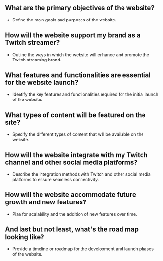 ## What are the primary objectives of the website?
- Define the main goals and purposes of the website.

## How will the website support my brand as a Twitch streamer?
- Outline the ways in which the website will enhance and promote the Twitch streaming brand.

## What features and functionalities are essential for the website launch?
- Identify the key features and functionalities required for the initial launch of the website.

## What types of content will be featured on the site?
- Specify the different types of content that will be available on the website.

## How will the website integrate with my Twitch channel and other social media platforms?
- Describe the integration methods with Twitch and other social media platforms to ensure seamless connectivity.

## How will the website accommodate future growth and new features?
- Plan for scalability and the addition of new features over time.

## And last but not least, what's the road map looking like?
- Provide a timeline or roadmap for the development and launch phases of the website.
